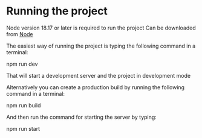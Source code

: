 # Running the project

Node version 18.17 or later is required to run the project
Can be downloaded from [Node](https://nodejs.org/en)

The easiest way of running the project is typing the following command in a terminal:

npm run dev

That will start a development server and the project in development mode

Alternatively you can create a production build by running the following command in a terminal:

npm run build 

And then run the command for starting the server by typing:

npm run start
